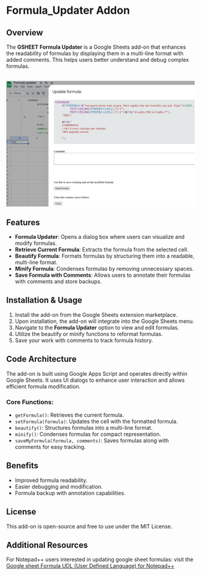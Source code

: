 # Formula_Updater Addon

## Overview
The **GSHEET Formula Updater** is a Google Sheets add-on that enhances the readability of formulas by displaying them in a multi-line format with added comments. This helps users better understand and debug complex formulas.

</br>
<img src="https://github.com/adegard/Formula_Updater/blob/main/Immagine 2025-06-09 141420.jpg"  align="center">

## Features
- **Formula Updater**: Opens a dialog box where users can visualize and modify formulas.
- **Retrieve Current Formula**: Extracts the formula from the selected cell.
- **Beautify Formula**: Formats formulas by structuring them into a readable, multi-line format.
- **Minify Formula**: Condenses formulas by removing unnecessary spaces.
- **Save Formula with Comments**: Allows users to annotate their formulas with comments and store backups.

## Installation & Usage
1. Install the add-on from the Google Sheets extension marketplace.
2. Upon installation, the add-on will integrate into the Google Sheets menu.
3. Navigate to the **Formula Updater** option to view and edit formulas.
4. Utilize the beautify or minify functions to reformat formulas.
5. Save your work with comments to track formula history.

## Code Architecture
The add-on is built using Google Apps Script and operates directly within Google Sheets. It uses UI dialogs to enhance user interaction and allows efficient formula modification.

### Core Functions:
- `getFormula()`: Retrieves the current formula.
- `setFormula(formula)`: Updates the cell with the formatted formula.
- `beautify()`: Structures formulas into a multi-line format.
- `minify()`: Condenses formulas for compact representation.
- `saveMyFormula(formula, comments)`: Saves formulas along with comments for easy tracking.

## Benefits
- Improved formula readability.
- Easier debugging and modification.
- Formula backup with annotation capabilities.

## License
This add-on is open-source and free to use under the MIT License.

## Additional Resources
For Notepad++ users interested in updating google sheet formulas: visit the [Google sheet Formula UDL (User Defined Language) for Notepad++](https://github.com/adegard/gsheet_notepad-plus-plus/tree/main)
